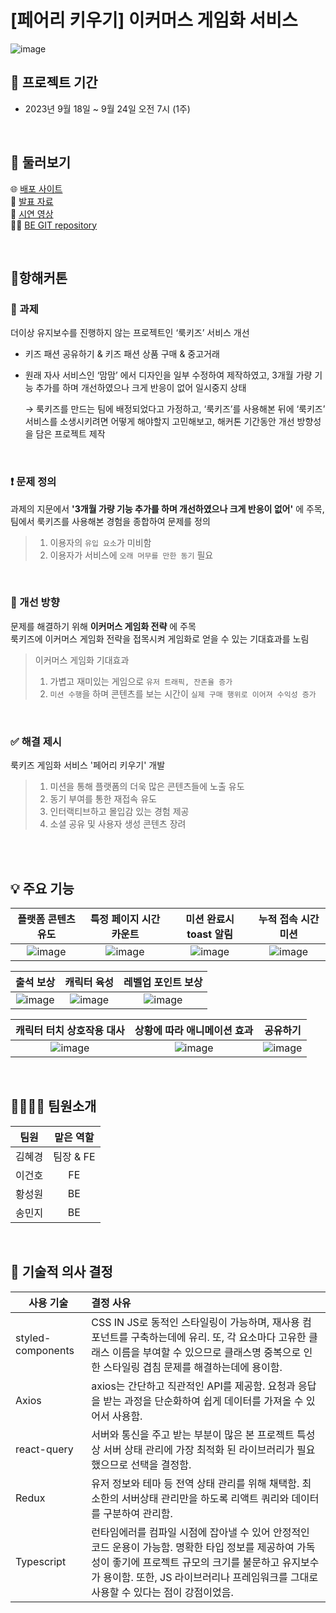 # [페어리 키우기] 이커머스 게임화 서비스

![image](https://github.com/gunhoray/Hanghackerton_Lookids/assets/84562770/2a31da10-6504-4f33-9b75-7d6e9e4e2258)

## 📅 프로젝트 기간

-   2023년 9월 18일 ~ 9월 24일 오전 7시 (1주)

<br>

## 🔎 둘러보기

🌐 [배포 사이트](http://101.101.218.26:3000/) <br />
📁 [발표 자료](https://docs.google.com/presentation/d/1sJR6ke8OsMZpBVlx2tdFcz3wnXIA_d_KvALlRFuOMtU/edit?usp=sharing) <br />
🎥 [시연 영상](https://www.youtube.com/watch?v=lrDrv1CbPx0) <br />
🧑‍💻 [BE GIT repository](https://github.com/kids-project/Back-end)

<br>

## 🚢항해커톤
### 🎯 과제

더이상 유지보수를 진행하지 않는 프로젝트인 ‘룩키즈’ 서비스 개선

-   키즈 패션 공유하기 & 키즈 패션 상품 구매 & 중고거래
-   원래 자사 서비스인 ‘맘맘’ 에서 디자인을 일부 수정하여 제작하였고, 3개월 가량 기능 추가를 하며 개선하였으나 크게 반응이 없어 일시중지 상태

    → 룩키즈를 만드는 팀에 배정되었다고 가정하고, ‘룩키즈’를 사용해본 뒤에 ‘룩키즈’ 서비스를 소생시키려면 어떻게 해야할지 고민해보고, 해커톤 기간동안 개선 방향성을 담은 프로젝트 제작

    <br>

### ❗️ 문제 정의

과제의 지문에서 **'3개월 가량 기능 추가를 하며 개선하였으나 크게 반응이 없어'** 에 주목, 팀에서 룩키즈를 사용해본 경험을 종합하여 문제를 정의

> 1.  이용자의 `유입 요소`가 미비함
> 2.  이용자가 서비스에 `오래 머무를 만한 동기` 필요

<br>

### 🧭 개선 방향

문제를 해결하기 위해 **이커머스 게임화 전략** 에 주목 <br />
룩키즈에 이커머스 게임화 전략을 접목시켜 게임화로 얻을 수 있는 기대효과를 노림

> 이커머스 게임화 기대효과
>
> 1.  가볍고 재미있는 게임으로 `유저 트래픽, 잔존율 증가`
> 2.  `미션 수행`을 하며 콘텐츠를 보는 시간이 `실제 구매 행위로 이어져 수익성 증가`

<br>

### ✅ 해결 제시

룩키즈 게임화 서비스 '페어리 키우기' 개발

> 1.  미션을 통해 플랫폼의 더욱 많은 콘텐츠들에 노출 유도
> 2.  동기 부여를 통한 재접속 유도
> 3.  인터랙티브하고 몰입감 있는 경험 제공
> 4.  소셜 공유 및 사용자 생성 콘텐츠 장려

<br>
<br>

## 💡 주요 기능

|                                                플랫폼 콘텐츠 유도                                                |                                             특정 페이지 시간 카운트                                              |                                              미션 완료시 toast 알림                                              |                                               누적 접속 시간 미션                                                |
| :--------------------------------------------------------------------------------------------------------------: | :--------------------------------------------------------------------------------------------------------------: | :--------------------------------------------------------------------------------------------------------------: | :--------------------------------------------------------------------------------------------------------------: |
| ![image](https://github.com/gunhoray/Hanghackerton_Lookids/assets/84562770/cdb7766e-ec4c-4702-90dc-726047de1fff) | ![image](https://github.com/gunhoray/Hanghackerton_Lookids/assets/84562770/84de1012-294b-4667-bd97-bb72670d0244) | ![image](https://github.com/gunhoray/Hanghackerton_Lookids/assets/84562770/0d0c2d78-cf6a-4ff5-8302-6dcdad58b335) | ![image](https://github.com/gunhoray/Hanghackerton_Lookids/assets/84562770/4258ed24-0a00-4fdc-a7ef-ed3bb109d71c) |

|                                                    출석 보상                                                     |                                                   캐릭터 육성                                                    |                                                레벨업 포인트 보상                                                |
| :--------------------------------------------------------------------------------------------------------------: | :--------------------------------------------------------------------------------------------------------------: | :--------------------------------------------------------------------------------------------------------------: |
| ![image](https://github.com/gunhoray/Hanghackerton_Lookids/assets/84562770/f989930a-c66b-494b-8402-d2214b957f2c) | ![image](https://github.com/gunhoray/Hanghackerton_Lookids/assets/84562770/6afc5f2a-d2f4-4966-b2c0-8eba6a215534) | ![image](https://github.com/gunhoray/Hanghackerton_Lookids/assets/84562770/dad57832-6b71-4ae5-8913-8935e7168b95) |

|                                            캐릭터 터치 상호작용 대사                                             |                                           상황에 따라 애니메이션 효과                                            |                                                     공유하기                                                     |
| :--------------------------------------------------------------------------------------------------------------: | :--------------------------------------------------------------------------------------------------------------: | :--------------------------------------------------------------------------------------------------------------: |
| ![image](https://github.com/gunhoray/Hanghackerton_Lookids/assets/84562770/f027dd72-f74c-4334-9100-1f7b2bd1c4bc) | ![image](https://github.com/gunhoray/Hanghackerton_Lookids/assets/84562770/3cface92-f392-40a2-82d2-55b074436807) | ![image](https://github.com/gunhoray/Hanghackerton_Lookids/assets/84562770/4fa4755c-00a8-46d4-9f7c-8b5075fabd56) |

<br>

## 👨‍👨‍👧‍👧 팀원소개

|  팀원  | 맡은 역할 |
| :----: | :-------: |
| 김혜경 | 팀장 & FE |
| 이건호 |    FE     |
| 황성원 |    BE     |
| 송민지 |    BE     |

<br>

## 🔧 기술적 의사 결정

| 사용 기술         | 결정 사유                                                                                                                                                                                                                                         |
| ----------------- | :------------------------------------------------------------------------------------------------------------------------------------------------------------------------------------------------------------------------------------------------ |
| styled-components | CSS IN JS로 동적인 스타일링이 가능하며, 재사용 컴포넌트를 구축하는데에 유리. 또, 각 요소마다 고유한 클래스 이름을 부여할 수 있으므로 클래스명 중복으로 인한 스타일링 겹침 문제를 해결하는데에 용이함.                                             |
| Axios             | axios는 간단하고 직관적인 API를 제공함. 요청과 응답을 받는 과정을 단순화하여 쉽게 데이터를 가져올 수 있어서 사용함.                                                                                                                               |
| react-query       | 서버와 통신을 주고 받는 부분이 많은 본 프로젝트 특성상 서버 상태 관리에 가장 최적화 된 라이브러리가 필요했으므로 선택을 결정함.                                                                                                                   |
| Redux             | 유저 정보와 테마 등 전역 상태 관리를 위해 채택함. 최소한의 서버상태 관리만을 하도록 리액트 쿼리와 데이터를 구분하여 관리함.                                                                                                                       |
| Typescript        | 런타임에러를 컴파일 시점에 잡아낼 수 있어 안정적인 코드 운용이 가능함. 명확한 타입 정보를 제공하여 가독성이 좋기에 프로젝트 규모의 크기를 불문하고 유지보수가 용이함. 또한, JS 라이브러리나 프레임워크를 그대로 사용할 수 있다는 점이 강점이었음. |
